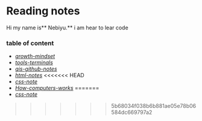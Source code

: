 # Reading notes
Hi my name is** Nebiyu.** i am hear to lear code 

### table of content

- [*growth-mindset*](growth-mindset.md)
- [*tools-terminals*](tools-terminal.md)
- [*gis-github-notes*](git-github-notes.md) 
- [*html-notes*](html-notes.md)
<<<<<<< HEAD
- [*css-note*](csss-note.md)
- [*How-computers-works*](how-computer-works.md)
=======
- [*css-note*](csss-note)
>>>>>>> 5b68034f038b6b881ae05e78b06584dc669797a2
